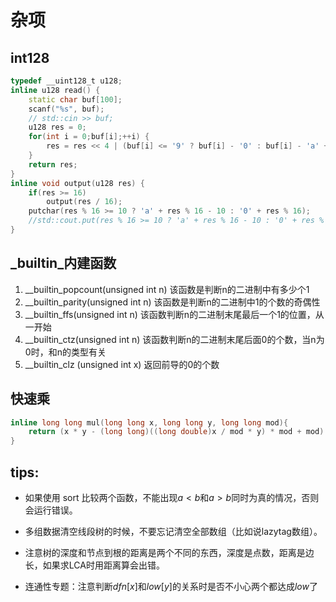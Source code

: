 #  杂项
## int128

```cpp
typedef __uint128_t u128;
inline u128 read() {
    static char buf[100];
    scanf("%s", buf);
    // std::cin >> buf;
    u128 res = 0;
    for(int i = 0;buf[i];++i) {
        res = res << 4 | (buf[i] <= '9' ? buf[i] - '0' : buf[i] - 'a' + 10);
    }
    return res;
}
inline void output(u128 res) {
    if(res >= 16)
        output(res / 16);
    putchar(res % 16 >= 10 ? 'a' + res % 16 - 10 : '0' + res % 16);
    //std::cout.put(res % 16 >= 10 ? 'a' + res % 16 - 10 : '0' + res % 16);
}
```

## _builtin_内建函数  
1. __builtin_popcount(unsigned int n) 该函数是判断n的二进制中有多少个1    
2. __builtin_parity(unsigned int n) 该函数是判断n的二进制中1的个数的奇偶性  
3. __builtin_ffs(unsigned int n) 该函数判断n的二进制末尾最后一个1的位置，从一开始  
4. __builtin_ctz(unsigned int n) 该函数判断n的二进制末尾后面0的个数，当n为0时，和n的类型有关  
5.  __builtin_clz (unsigned int x) 返回前导的0的个数  

## 快速乘  
```cpp
inline long long mul(long long x, long long y, long long mod){
    return (x * y - (long long)((long double)x / mod * y) * mod + mod) % mod;     
}
```
## tips:

+ 如果使用 sort 比较两个函数，不能出现$a<b$和$a>b$同时为真的情况，否则会运行错误。
+ 多组数据清空线段树的时候，不要忘记清空全部数组（比如说lazytag数组）。

+ 注意树的深度和节点到根的距离是两个不同的东西，深度是点数，距离是边长，如果求LCA时用距离算会出错。

+ 连通性专题：注意判断$dfn[x]$和$low[y]$的关系时是否不小心两个都达成$low$了
